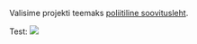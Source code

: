 Valisime projekti teemaks [poliitiline soovitusleht](https://courses.cs.ut.ee/2015/vl/spring/Main/Projekt2).  

Test:
![](https://poliitilinesoovitusleht.mybalsamiq.com/projects/prototyyp/soovitaja%20valikud.jpeg?version=8&etag=K1lei66ZktE15.phhHNgQc7yXogkkLa.)
